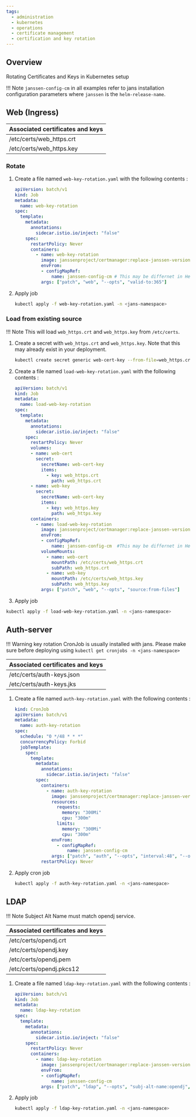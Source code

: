 ```yaml
---
tags:
  - administration
  - kubernetes
  - operations
  - certificate management
  - certification and key rotation
---
```


## Overview

Rotating Certificates and Keys in Kubernetes setup

!!! Note
    `janssen-config-cm` in all examples refer to jans installation configuration parameters where `janssen` is the `helm-release-name`.
       
    
## Web (Ingress)
        
| Associated certificates and keys |
| -------------------------------- |
| /etc/certs/web_https.crt         |
| /etc/certs/web_https.key         |
        
### Rotate
        
1.  Create a file named `web-key-rotation.yaml` with the following contents :
        
    ```yaml
    apiVersion: batch/v1
    kind: Job
    metadata:
      name: web-key-rotation
    spec:
      template:
        metadata:
          annotations:
            sidecar.istio.io/inject: "false"                  
        spec:
          restartPolicy: Never
          containers:
            - name: web-key-rotation
              image: janssenproject/certmanager:replace-janssen-version-1
              envFrom:
              - configMapRef:
                  name: janssen-config-cm # This may be differnet in Helm
              args: ["patch", "web", "--opts", "valid-to:365"]
    ```
            
2.  Apply job        
    ```bash
    kubectl apply -f web-key-rotation.yaml -n <jans-namespace>
    ```            
        
### Load from existing source
        
!!! Note
    This will load `web_https.crt` and `web_https.key` from `/etc/certs`.
                
1. Create a secret with `web_https.crt` and `web_https.key`. Note that this may already exist in your deployment.
            
    ```bash
    kubectl create secret generic web-cert-key --from-file=web_https.crt --from-file=web_https.key -n <jans-namespace>` 
    ```
                
2.  Create a file named `load-web-key-rotation.yaml` with the following contents :
                               
    ```yaml
    apiVersion: batch/v1
    kind: Job
    metadata:
      name: load-web-key-rotation
    spec:
      template:
        metadata:
          annotations:
            sidecar.istio.io/inject: "false"                  
        spec:
          restartPolicy: Never
          volumes:
          - name: web-cert
            secret:
              secretName: web-cert-key
              items:
                - key: web_https.crt
                  path: web_https.crt
          - name: web-key
            secret:
              secretName: web-cert-key
              items:
                - key: web_https.key
                  path: web_https.key                              
          containers:
            - name: load-web-key-rotation
              image: janssenproject/certmanager:replace-janssen-version-1
              envFrom:
              - configMapRef:
                  name: janssen-config-cm  #This may be differnet in Helm
              volumeMounts:
                - name: web-cert
                  mountPath: /etc/certs/web_https.crt
                  subPath: web_https.crt
                - name: web-key
                  mountPath: /etc/certs/web_https.key
                  subPath: web_https.key
              args: ["patch", "web", "--opts", "source:from-files"]
    ```
            
3.  Apply job

```bash
kubectl apply -f load-web-key-rotation.yaml -n <jans-namespace>
```            

## Auth-server
    
!!! Warning
    key rotation CronJob is usually installed with jans. Please make sure before deploying using `kubectl get cronjobs -n <jans-namespace>`

| Associated certificates and keys |
| -------------------------------- |
| /etc/certs/auth-keys.json      |
| /etc/certs/auth-keys.jks       |

1.  Create a file named `auth-key-rotation.yaml` with the following contents :

    ```yaml
    kind: CronJob
    apiVersion: batch/v1
    metadata:
      name: auth-key-rotation
    spec:
      schedule: "0 */48 * * *"
      concurrencyPolicy: Forbid
      jobTemplate:
        spec:
          template:
            metadata:
              annotations:
                sidecar.istio.io/inject: "false"
            spec:
              containers:
                - name: auth-key-rotation
                  image: janssenproject/certmanager:replace-janssen-version-1
                  resources:
                    requests:
                      memory: "300Mi"
                      cpu: "300m"
                    limits:
                      memory: "300Mi"
                      cpu: "300m"
                  envFrom:
                    - configMapRef:
                        name: janssen-config-cm
                  args: ["patch", "auth", "--opts", "interval:48", "--opts", "key-strategy:OLDER", "--opts", "privkey-push-delay:300", "--opts", "privkey-push-strategy:NEWER"]
              restartPolicy: Never
    ```

          
2.  Apply cron job

    ```bash
    kubectl apply -f auth-key-rotation.yaml -n <jans-namespace>
    ```

## LDAP
    
!!! Note
    Subject Alt Name must match opendj service.
    
| Associated certificates and keys    |
| ----------------------------------- |
| /etc/certs/opendj.crt               |
| /etc/certs/opendj.key               |   
| /etc/certs/opendj.pem               |   
| /etc/certs/opendj.pkcs12            |   

1.  Create a file named `ldap-key-rotation.yaml` with the following contents :

    ```yaml
    apiVersion: batch/v1
    kind: Job
    metadata:
      name: ldap-key-rotation
    spec:
      template:
        metadata:
          annotations:
            sidecar.istio.io/inject: "false"              
        spec:
          restartPolicy: Never
          containers:
            - name: ldap-key-rotation
              image: janssenproject/certmanager:replace-janssen-version-1
              envFrom:
              - configMapRef:
                  name: janssen-config-cm
              args: ["patch", "ldap", "--opts", "subj-alt-name:opendj", "--opts", "valid-to:365"] 
    ```

2.  Apply job

    ```bash
    kubectl apply -f ldap-key-rotation.yaml -n <jans-namespace>
    ``` 